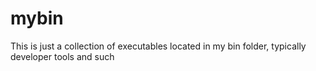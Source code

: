 # mybin
This is just a collection of executables located in my bin folder, typically developer tools and such
